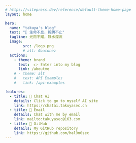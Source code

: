 ```yaml
---
# https://vitepress.dev/reference/default-theme-home-page
layout: home

hero:
  name: "takuya's blog"
  text: "👋 生命不息，折腾不止"
  tagline: 光而不耀，静水深流
  image:
        src: /logo.png
        # alt: Goalonez
  actions:
    - theme: brand
      text:  👉 Enter into my blog
      link: /aboutme
    # - theme: alt
    #   text: API Examples
    #   link: /api-examples

features:
  - title: 🤖 Chat AI
    details: Click to go to myself AI site 
    link: https://chatai.takuyasec.cn
  - title: 📧 Email
    details: Chat with me by email
    link: mailto:takuyasec@163.com
  - title: 🤖 GitHub
    details: My GitHub repository
    link: https://github.com/hal0n0sec
---
```

<HomeUnderline />

<confetti />

<DataPanel />

